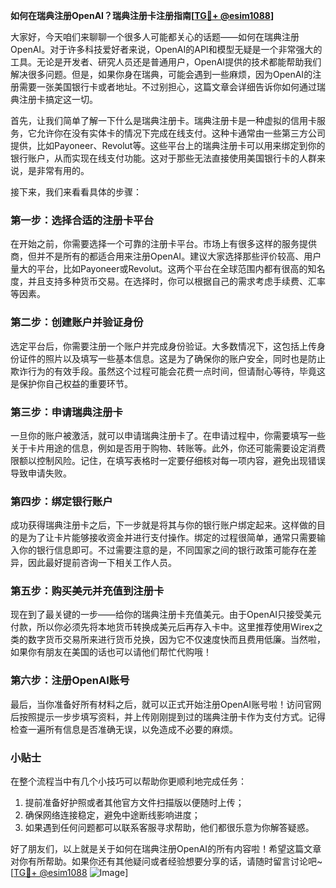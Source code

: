 **如何在瑞典注册OpenAI？瑞典注册卡注册指南[[TG💪+ @esim1088](https://t.me/s/esim1088)]**

大家好，今天咱们来聊聊一个很多人可能都关心的话题——如何在瑞典注册OpenAI。对于许多科技爱好者来说，OpenAI的API和模型无疑是一个非常强大的工具。无论是开发者、研究人员还是普通用户，OpenAI提供的技术都能帮助我们解决很多问题。但是，如果你身在瑞典，可能会遇到一些麻烦，因为OpenAI的注册需要一张美国银行卡或者地址。不过别担心，这篇文章会详细告诉你如何通过瑞典注册卡搞定这一切。

首先，让我们简单了解一下什么是瑞典注册卡。瑞典注册卡是一种虚拟的信用卡服务，它允许你在没有实体卡的情况下完成在线支付。这种卡通常由一些第三方公司提供，比如Payoneer、Revolut等。这些平台上的瑞典注册卡可以用来绑定到你的银行账户，从而实现在线支付功能。这对于那些无法直接使用美国银行卡的人群来说，是非常有用的。

接下来，我们来看看具体的步骤：

### 第一步：选择合适的注册卡平台

在开始之前，你需要选择一个可靠的注册卡平台。市场上有很多这样的服务提供商，但并不是所有的都适合用来注册OpenAI。建议大家选择那些评价较高、用户量大的平台，比如Payoneer或Revolut。这两个平台在全球范围内都有很高的知名度，并且支持多种货币交易。在选择时，你可以根据自己的需求考虑手续费、汇率等因素。

### 第二步：创建账户并验证身份

选定平台后，你需要注册一个账户并完成身份验证。大多数情况下，这包括上传身份证件的照片以及填写一些基本信息。这是为了确保你的账户安全，同时也是防止欺诈行为的有效手段。虽然这个过程可能会花费一点时间，但请耐心等待，毕竟这是保护你自己权益的重要环节。

### 第三步：申请瑞典注册卡

一旦你的账户被激活，就可以申请瑞典注册卡了。在申请过程中，你需要填写一些关于卡片用途的信息，例如是否用于购物、转账等。此外，你还可能需要设定消费限额以控制风险。记住，在填写表格时一定要仔细核对每一项内容，避免出现错误导致申请失败。

### 第四步：绑定银行账户

成功获得瑞典注册卡之后，下一步就是将其与你的银行账户绑定起来。这样做的目的是为了让卡片能够接收资金并进行支付操作。绑定的过程很简单，通常只需要输入你的银行信息即可。不过需要注意的是，不同国家之间的银行政策可能存在差异，因此最好提前咨询一下相关工作人员。

### 第五步：购买美元并充值到注册卡

现在到了最关键的一步——给你的瑞典注册卡充值美元。由于OpenAI只接受美元付款，所以你必须先将本地货币转换成美元后再存入卡中。这里推荐使用Wirex之类的数字货币交易所来进行货币兑换，因为它不仅速度快而且费用低廉。当然啦，如果你有朋友在美国的话也可以请他们帮忙代购哦！

### 第六步：注册OpenAI账号

最后，当你准备好所有材料之后，就可以正式开始注册OpenAI账号啦！访问官网后按照提示一步步填写资料，并上传刚刚提到过的瑞典注册卡作为支付方式。记得检查一遍所有信息是否准确无误，以免造成不必要的麻烦。

### 小贴士

在整个流程当中有几个小技巧可以帮助你更顺利地完成任务：
1. 提前准备好护照或者其他官方文件扫描版以便随时上传；
2. 确保网络连接稳定，避免中途断线影响进度；
3. 如果遇到任何问题都可以联系客服寻求帮助，他们都很乐意为你解答疑惑。

好了朋友们，以上就是关于如何在瑞典注册OpenAI的所有内容啦！希望这篇文章对你有所帮助。如果你还有其他疑问或者经验想要分享的话，请随时留言讨论吧~ [[TG💪+ @esim1088](https://t.me/s/esim1088) ![Image](https://i.postimg.cc/4NQfJmqS/Snipaste-2025-05-13-00-14-12.png)]
